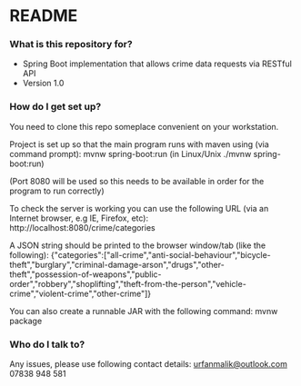 # README #

### What is this repository for? ###

* Spring Boot implementation that allows crime data requests via RESTful API
* Version 1.0


### How do I get set up? ###

You need to clone this repo someplace convenient on your workstation.

Project is set up so that the main program runs with maven using (via command prompt): mvnw spring-boot:run
(in Linux/Unix ./mvnw spring-boot:run)

(Port 8080 will be used so this needs to be available in order for the program to run correctly)

To check the server is working you can use the following URL (via an Internet browser, e.g IE, Firefox, etc):
http://localhost:8080/crime/categories

A JSON string should be printed to the browser window/tab (like the following):
{"categories":["all-crime","anti-social-behaviour","bicycle-theft","burglary","criminal-damage-arson","drugs","other-theft","possession-of-weapons","public-order","robbery","shoplifting","theft-from-the-person","vehicle-crime","violent-crime","other-crime"]}

You can also create a runnable JAR with the following command:  mvnw package


### Who do I talk to? ###

Any issues, please use following contact details:
urfanmalik@outlook.com
07838 948 581